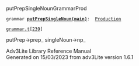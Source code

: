 ---
---
<span class="title">putPrepSingleNoun</span><span class="type">GrammarProd</span>

`grammar `**[`putPrepSingleNoun(main)`](../object/putPrepSingleNoun(main).html)**` :   `[`Production`](../object/Production.html)

[`grammar.t`](../file/grammar.t.html)`[`[`239`](../source/grammar.t.html#239)`]`

<div class="gramrule">

putPrep-\>prep\_ singleNoun-\>np\_  

</div>

<div class="ftr">

Adv3Lite Library Reference Manual  
Generated on 15/03/2023 from adv3Lite version 1.6.1

</div>
